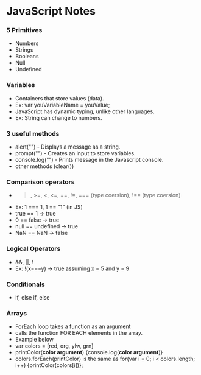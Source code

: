 # JavaScript Notes

### 5 Primitives
+ Numbers
+ Strings
+ Booleans
+ Null
+ Undefined

### Variables
+ Containers that store values (data).
+ Ex: var youVariableName = youValue;
+ JavaScript has dynamic typing, unlike other languages.
+ Ex: String can change to numbers.

### 3 useful methods
+ alert("") - Displays a message as a string.
+ prompt("") - Creates an input to store variables.
+ console.log("") - Prints message in the Javascript console.
+ other methods (clear())

### Comparison operators
+ >, >=, <, <=, ==, !=, === (type coersion), !== (type coersion)
+ Ex: 1 === 1, 1 == "1" (in JS)
+ true == 1 -> true
+ 0 == false -> true
+ null == undefined -> true
+ NaN == NaN -> false


### Logical Operators
+ &&, ||, !
+ Ex: !(x===y) -> true assuming x = 5 and y = 9

### Conditionals
+ if, else if, else

### Arrays
+ ForEach loop takes a function as an argument
+ calls the function FOR EACH elements in the array.
+ Example below
+ var colors = [red, org, ylw, grn]
+ printColor(**color argument**) {console.log(**color argument**)}
+ colors.forEach(printColor) is the same as for(var i = 0; i < colors.length; i++) {printColor(colors[i])};
